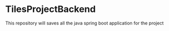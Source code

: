 # TilesProjectBackend
This repository will saves all the java spring boot application for the project 
